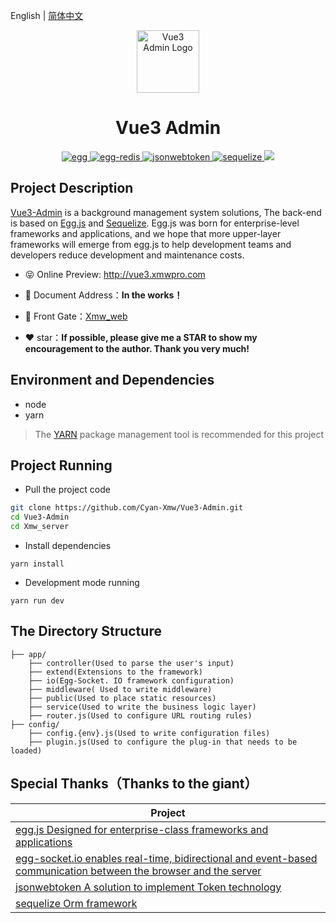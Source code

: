 English | [简体中文](./README.md)

<p align="center"><img width="100" src="https://ali-oss.xmwpro.com/project/vue3-admin/logo.png" alt="Vue3 Admin Logo"></p>

<h1 align="center">Vue3 Admin</h1>

<p align="center">
  <a href="https://github.com/eggjs/egg/" target="_blank">
    <img src="https://ali-oss.xmwpro.com/project/vue3-admin/shield/egg.svg" alt="egg">
  </a>
  <a href="https://github.com/eggjs/egg-redis/" target="_blank">
    <img src="https://ali-oss.xmwpro.com/project/vue3-admin/shield/egg-redis.svg" alt="egg-redis">
  </a>
  <a href="https://github.com/auth0/node-jsonwebtoken/" target="_blank">
    <img src="https://ali-oss.xmwpro.com/project/vue3-admin/shield/jsonwebtoken.svg" alt="jsonwebtoken">
  </a>
  <a href="https://github.com/sequelize/sequelize/" target="_blank">
    <img src="https://ali-oss.xmwpro.com/project/vue3-admin/shield/egg-sequelize.svg" alt="sequelize">
  </a>
  <a>
    <img src="https://ali-oss.xmwpro.com/project/vue3-admin/shield/build.svg">
  </a>
</p>

## Project Description

[Vue3-Admin](http://vue3.xmwpro.com/) is a background management system solutions, The back-end is based on [Egg.js](https://github.com/eggjs/egg/) and [Sequelize](https://github.com/sequelize/sequelize/). Egg.js was born for enterprise-level frameworks and applications, and we hope that more upper-layer frameworks will emerge from egg.js to help development teams and developers reduce development and maintenance costs.

- 😝 Online Preview: http://vue3.xmwpro.com

- 📄 Document Address：**In the works！**

- 🔗 Front Gate：[Xmw_web](../Xmw_web)

- ❤️ star：**If possible, please give me a STAR to show my encouragement to the author. Thank you very much!**

## Environment and Dependencies

- node
- yarn

> The [YARN](https://yarnpkg.com/) package management tool is recommended for this project

## Project Running

- Pull the project code
```bash
git clone https://github.com/Cyan-Xmw/Vue3-Admin.git
cd Vue3-Admin
cd Xmw_server
```

- Install dependencies
```
yarn install
```

- Development mode running
```
yarn run dev
```

## The Directory Structure

```
├── app/
    ├── controller(Used to parse the user's input)
    ├── extend(Extensions to the framework)
    ├── io(Egg-Socket. IO framework configuration)
    ├── middleware( Used to write middleware)
    ├── public(Used to place static resources)
    ├── service(Used to write the business logic layer)
    ├── router.js(Used to configure URL routing rules)
├── config/
    ├── config.{env}.js(Used to write configuration files)
    ├── plugin.js(Used to configure the plug-in that needs to be loaded)
```


## Special Thanks（Thanks to the giant）

| Project                                                          |
| ---------------------------------------------------------------- |
| [egg.js Designed for enterprise-class frameworks and applications](https://github.com/eggjs/egg)                              |
| [egg-socket.io enables real-time, bidirectional and event-based communication between the browser and the server](https://github.com/eggjs/egg-socket.io)     |
| [jsonwebtoken A solution to implement Token technology](https://github.com/auth0/node-jsonwebtoken) |
| [sequelize Orm framework](https://github.com/sequelize/sequelize)                          |
